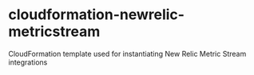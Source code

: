 # cloudformation-newrelic-metricstream
CloudFormation template used for instantiating New Relic Metric Stream integrations
